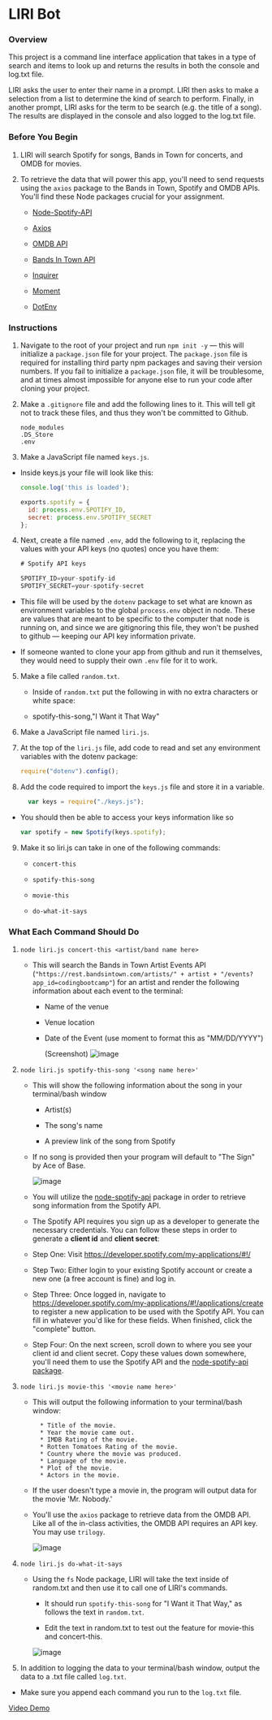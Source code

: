 # LIRI Bot

### Overview

This project is a command line interface application that takes in a type of search and items to look up and returns the results in both the console and log.txt file.

LIRI asks the user to enter their name in a prompt. LIRI then asks to make a selection from a list to determine the kind of search to perform. Finally, in another prompt, LIRI asks for the term to be search (e.g. the title of a song). The results are displayed in the console and also logged to the log.txt file.

### Before You Begin

1. LIRI will search Spotify for songs, Bands in Town for concerts, and OMDB for movies.

2. To retrieve the data that will power this app, you'll need to send requests using the `axios` package to the Bands in Town, Spotify      and OMDB APIs. You'll find these Node packages crucial for your assignment.

   * [Node-Spotify-API](https://www.npmjs.com/package/node-spotify-api)

   * [Axios](https://www.npmjs.com/package/axios)

   * [OMDB API](http://www.omdbapi.com)
   
   * [Bands In Town API](http://www.artists.bandsintown.com/bandsintown-api)

   * [Inquirer](https://www.npmjs.com/package/inquirer)

   * [Moment](https://www.npmjs.com/package/moment)

   * [DotEnv](https://www.npmjs.com/package/dotenv)
   
### Instructions

1. Navigate to the root of your project and run `npm init -y` &mdash; this will initialize a `package.json` file for your project. The      `package.json` file is required for installing third party npm packages and saving their version numbers. If you fail to initialize a    `package.json` file, it will be troublesome, and at times almost impossible for anyone else to run your code after cloning your           project.

2. Make a `.gitignore` file and add the following lines to it. This will tell git not to track these files, and thus they won't be          committed to Github.

    ```
    node_modules
    .DS_Store
    .env
    ```

3. Make a JavaScript file named `keys.js`.

  * Inside keys.js your file will look like this:

    ```js
    console.log('this is loaded');

    exports.spotify = {
      id: process.env.SPOTIFY_ID,
      secret: process.env.SPOTIFY_SECRET
    };
    ```

4. Next, create a file named `.env`, add the following to it, replacing the values with your API keys (no quotes) once you have them:

    ```js
    # Spotify API keys

    SPOTIFY_ID=your-spotify-id
    SPOTIFY_SECRET=your-spotify-secret

    ```

  * This file will be used by the `dotenv` package to set what are known as environment variables to the global `process.env` object in    node. These are values that are meant to be specific to the computer that node is running on, and since we are gitignoring this        file, they won't be pushed to github &mdash; keeping our API key information private.

  * If someone wanted to clone your app from github and run it themselves, they would need to supply their own `.env` file for it to       work.

5. Make a file called `random.txt`.

   * Inside of `random.txt` put the following in with no extra characters or white space:

   * spotify-this-song,"I Want it That Way"

6. Make a JavaScript file named `liri.js`.

7. At the top of the `liri.js` file, add code to read and set any environment variables with the dotenv package:

    ```js
    require("dotenv").config();
    ```

8. Add the code required to import the `keys.js` file and store it in a variable.

    ```js
      var keys = require("./keys.js");
    ```
  
* You should then be able to access your keys information like so

    ```js
    var spotify = new Spotify(keys.spotify);
    ```

9. Make it so liri.js can take in one of the following commands:

   * `concert-this`

   * `spotify-this-song`

   * `movie-this`

   * `do-what-it-says`

### What Each Command Should Do

1. `node liri.js concert-this <artist/band name here>`

   * This will search the Bands in Town Artist Events API (`"https://rest.bandsintown.com/artists/" + artist + "/events?app_id=codingbootcamp"`) for an artist and render the following information about each event to the terminal:

     * Name of the venue

     * Venue location

     * Date of the Event (use moment to format this as "MM/DD/YYYY")

        (Screenshot)
        ![image](assets\images\Sample_Concert_Search.JPG)

2. `node liri.js spotify-this-song '<song name here>'`

   * This will show the following information about the song in your terminal/bash window

     * Artist(s)

     * The song's name

     * A preview link of the song from Spotify


   * If no song is provided then your program will default to "The Sign" by Ace of Base.

        ![image](./assets/images/Sample_Song_Search.JPG)


   * You will utilize the [node-spotify-api](https://www.npmjs.com/package/node-spotify-api) package in order to retrieve song information from the Spotify API.

   * The Spotify API requires you sign up as a developer to generate the necessary credentials. You can follow these steps in order to generate a **client id** and **client secret**:

   * Step One: Visit <https://developer.spotify.com/my-applications/#!/>

   * Step Two: Either login to your existing Spotify account or create a new one (a free account is fine) and log in.

   * Step Three: Once logged in, navigate to <https://developer.spotify.com/my-applications/#!/applications/create> to register a new application to be used with the Spotify API. You can fill in whatever you'd like for these fields. When finished, click the "complete" button.

   * Step Four: On the next screen, scroll down to where you see your client id and client secret. Copy these values down somewhere, you'll need them to use the Spotify API and the [node-spotify-api package](https://www.npmjs.com/package/node-spotify-api).

3. `node liri.js movie-this '<movie name here>'`

   * This will output the following information to your terminal/bash window:

     ```
       * Title of the movie.
       * Year the movie came out.
       * IMDB Rating of the movie.
       * Rotten Tomatoes Rating of the movie.
       * Country where the movie was produced.
       * Language of the movie.
       * Plot of the movie.
       * Actors in the movie.
     ```

   * If the user doesn't type a movie in, the program will output data for the movie 'Mr. Nobody.'

   * You'll use the `axios` package to retrieve data from the OMDB API. Like all of the in-class activities, the OMDB API requires an API key. You may use `trilogy`.

      ![image](./assets/images/Sample_Movie_Search.JPG)

4. `node liri.js do-what-it-says`

   * Using the `fs` Node package, LIRI will take the text inside of random.txt and then use it to call one of LIRI's commands.

     * It should run `spotify-this-song` for "I Want it That Way," as follows the text in `random.txt`.

     * Edit the text in random.txt to test out the feature for movie-this and concert-this.

     ![image](./assets/images/Sample_Random_Search.JPG)

5. In addition to logging the data to your terminal/bash window, output the data to a .txt file called `log.txt`.

* Make sure you append each command you run to the `log.txt` file. 


[Video Demo](https://drive.google.com/file/d/1oOL2OoAM0BqHe-k-vx3HSSoGl4zSCf59/view)